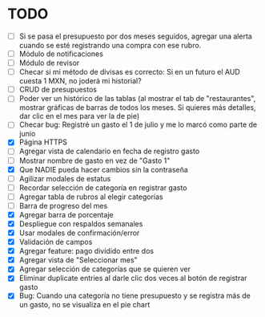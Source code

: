 # TODO

- [ ] Si se pasa el presupuesto por dos meses seguidos, agregar una alerta cuando se esté registrando una compra con ese rubro.
- [ ] Módulo de notificaciones
- [ ] Módulo de revisor
- [ ] Checar si mi método de divisas es correcto: Si en un futuro el AUD cuesta 1 MXN, no joderá mi historial?
- [ ] CRUD de presupuestos
- [ ] Poder ver un histórico de las tablas (al mostrar el tab de "restaurantes", mostrar gráficas de barras de todos los meses. Si quieres más detalles, dar clic en el mes para ver la de pie)
- [ ] Checar bug: Registré un gasto el 1 de julio y me lo marcó como parte de junio
- [x] Página HTTPS
- [ ] Agregar vista de calendario en fecha de registro gasto
- [ ] Mostrar nombre de gasto en vez de "Gasto 1"
- [x] Que NADIE pueda hacer cambios sin la contraseña
- [ ] Agilizar modales de estatus
- [ ] Recordar selección de categoría en registrar gasto
- [ ] Agregar tabla de rubros al elegir categorías
- [ ] Barra de progreso del mes
- [x] Agregar barra de porcentaje
- [x] Despliegue con respaldos semanales
- [x] Usar modales de confirmación/error
- [x] Validación de campos
- [x] Agregar feature: pago dividido entre dos
- [x] Agregar vista de "Seleccionar mes"
- [x] Agregar selección de categorías que se quieren ver
- [x] Eliminar duplicate entries al darle clic dos veces al botón de registrar gasto
- [x] Bug: Cuando una categoría no tiene presupuesto y se registra más de un gasto, no se visualiza en el pie chart
